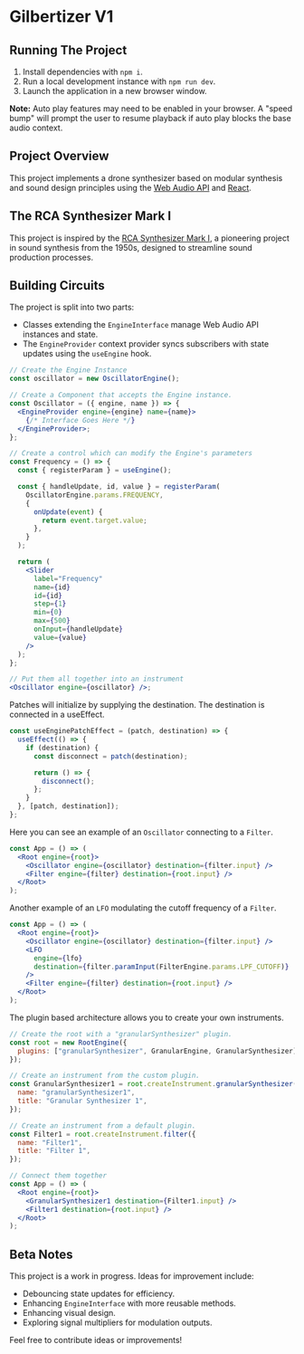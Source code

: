 # Gilbertizer V1

## Running The Project

1. Install dependencies with `npm i`.
2. Run a local development instance with `npm run dev`.
3. Launch the application in a new browser window.

**Note:** Auto play features may need to be enabled in your browser. A "speed bump" will prompt the user to resume playback if auto play blocks the base audio context.

## Project Overview

This project implements a drone synthesizer based on modular synthesis and sound design principles using the [Web Audio API](https://developer.mozilla.org/en-US/docs/Web/API/Web_Audio_API) and [React](https://react.dev/).

## The RCA Synthesizer Mark I

This project is inspired by the [RCA Synthesizer Mark I](https://ethw.org/RCA_Mark_I_and_Mark_II_Synthesizers), a pioneering project in sound synthesis from the 1950s, designed to streamline sound production processes.

## Building Circuits

The project is split into two parts:

- Classes extending the `EngineInterface` manage Web Audio API instances and state.
- The `EngineProvider` context provider syncs subscribers with state updates using the `useEngine` hook.

```jsx
// Create the Engine Instance
const oscillator = new OscillatorEngine();

// Create a Component that accepts the Engine instance.
const Oscillator = ({ engine, name }) => {
  <EngineProvider engine={engine} name={name}>
    {/* Interface Goes Here */}
  </EngineProvider>;
};

// Create a control which can modify the Engine's parameters
const Frequency = () => {
  const { registerParam } = useEngine();

  const { handleUpdate, id, value } = registerParam(
    OscillatorEngine.params.FREQUENCY,
    {
      onUpdate(event) {
        return event.target.value;
      },
    }
  );

  return (
    <Slider
      label="Frequency"
      name={id}
      id={id}
      step={1}
      min={0}
      max={500}
      onInput={handleUpdate}
      value={value}
    />
  );
};

// Put them all together into an instrument
<Oscillator engine={oscillator} />;
```

Patches will initialize by supplying the destination. The destination is connected in a useEffect.

```js
const useEnginePatchEffect = (patch, destination) => {
  useEffect(() => {
    if (destination) {
      const disconnect = patch(destination);

      return () => {
        disconnect();
      };
    }
  }, [patch, destination]);
};
```

Here you can see an example of an `Oscillator` connecting to a `Filter`.

```jsx
const App = () => (
  <Root engine={root}>
    <Oscillator engine={oscillator} destination={filter.input} />
    <Filter engine={filter} destination={root.input} />
  </Root>
);
```

Another example of an `LFO` modulating the cutoff frequency of a `Filter`.

```jsx
const App = () => (
  <Root engine={root}>
    <Oscillator engine={oscillator} destination={filter.input} />
    <LFO
      engine={lfo}
      destination={filter.paramInput(FilterEngine.params.LPF_CUTOFF)}
    />
    <Filter engine={filter} destination={root.input} />
  </Root>
);
```

The plugin based architecture allows you to create your own instruments.

```jsx
// Create the root with a "granularSynthesizer" plugin.
const root = new RootEngine({
  plugins: ["granularSynthesizer", GranularEngine, GranularSynthesizer],
});

// Create an instrument from the custom plugin.
const GranularSynthesizer1 = root.createInstrument.granularSynthesizer({
  name: "granularSynthesizer1",
  title: "Granular Synthesizer 1",
});

// Create an instrument from a default plugin.
const Filter1 = root.createInstrument.filter({
  name: "Filter1",
  title: "Filter 1",
});

// Connect them together
const App = () => (
  <Root engine={root}>
    <GranularSynthesizer1 destination={Filter1.input} />
    <Filter1 destination={root.input} />
  </Root>
);
```

## Beta Notes

This project is a work in progress. Ideas for improvement include:

- Debouncing state updates for efficiency.
- Enhancing `EngineInterface` with more reusable methods.
- Enhancing visual design.
- Exploring signal multipliers for modulation outputs.

Feel free to contribute ideas or improvements!
